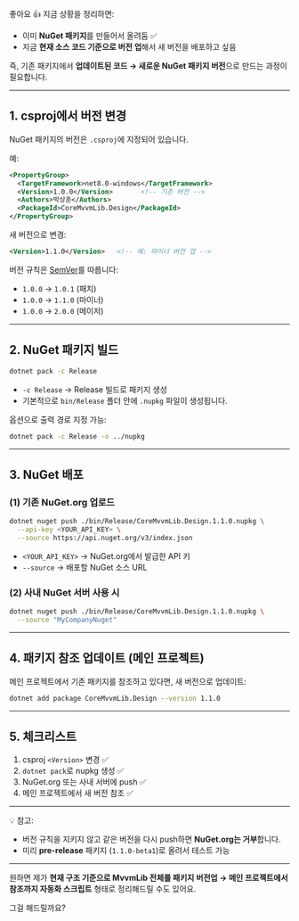좋아요 👍 지금 상황을 정리하면:

* 이미 **NuGet 패키지**를 만들어서 올려둠 ✅
* 지금 **현재 소스 코드 기준으로 버전 업**해서 새 버전을 배포하고 싶음

즉, 기존 패키지에서 **업데이트된 코드 → 새로운 NuGet 패키지 버전**으로 만드는 과정이 필요합니다.

---

## 1. csproj에서 버전 변경

NuGet 패키지의 버전은 `.csproj`에 지정되어 있습니다.

예:

```xml
<PropertyGroup>
  <TargetFramework>net8.0-windows</TargetFramework>
  <Version>1.0.0</Version>       <!-- 기존 버전 -->
  <Authors>박상훈</Authors>
  <PackageId>CoreMvvmLib.Design</PackageId>
</PropertyGroup>
```

새 버전으로 변경:

```xml
<Version>1.1.0</Version>   <!-- 예: 마이너 버전 업 -->
```

버전 규칙은 [SemVer](https://semver.org/)를 따릅니다:

* `1.0.0` → `1.0.1` (패치)
* `1.0.0` → `1.1.0` (마이너)
* `1.0.0` → `2.0.0` (메이저)

---

## 2. NuGet 패키지 빌드

```bash
dotnet pack -c Release
```

* `-c Release` → Release 빌드로 패키지 생성
* 기본적으로 `bin/Release` 폴더 안에 `.nupkg` 파일이 생성됩니다.

옵션으로 출력 경로 지정 가능:

```bash
dotnet pack -c Release -o ../nupkg
```

---

## 3. NuGet 배포

### (1) 기존 NuGet.org 업로드

```bash
dotnet nuget push ./bin/Release/CoreMvvmLib.Design.1.1.0.nupkg \
  --api-key <YOUR_API_KEY> \
  --source https://api.nuget.org/v3/index.json
```

* `<YOUR_API_KEY>` → NuGet.org에서 발급한 API 키
* `--source` → 배포할 NuGet 소스 URL

### (2) 사내 NuGet 서버 사용 시

```bash
dotnet nuget push ./bin/Release/CoreMvvmLib.Design.1.1.0.nupkg \
  --source "MyCompanyNuget"
```

---

## 4. 패키지 참조 업데이트 (메인 프로젝트)

메인 프로젝트에서 기존 패키지를 참조하고 있다면, 새 버전으로 업데이트:

```bash
dotnet add package CoreMvvmLib.Design --version 1.1.0
```

---

## 5. 체크리스트

1. csproj `<Version>` 변경 ✅
2. `dotnet pack`로 nupkg 생성 ✅
3. NuGet.org 또는 사내 서버에 push ✅
4. 메인 프로젝트에서 새 버전 참조 ✅

---

💡 참고:

* 버전 규칙을 지키지 않고 같은 버전을 다시 push하면 **NuGet.org는 거부**합니다.
* 미리 **pre-release** 패키지 (`1.1.0-beta1`)로 올려서 테스트 가능

---

원하면 제가 **현재 구조 기준으로 MvvmLib 전체를 패키지 버전업 → 메인 프로젝트에서 참조까지 자동화 스크립트** 형태로 정리해드릴 수도 있어요.

그걸 해드릴까요?

